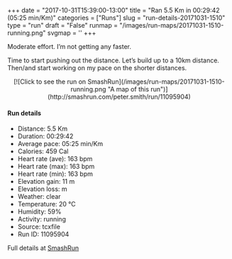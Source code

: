 +++
date = "2017-10-31T15:39:00-13:00"
title = "Ran 5.5 Km in 00:29:42 (05:25 min/Km)"
categories = ["Runs"]
slug = "run-details-20171031-1510"
type = "run"
draft = "False"
runmap = "/images/run-maps/20171031-1510-running.png"
svgmap = '<polyline points="0 56, 0 58, 1 60, 1 60, 1 62, 1 64, 2 64, 3 64, 6 62, 8 60, 8 58, 9 58, 9 57, 11 57, 12 56, 13 56, 13 55, 13 55, 21 47, 25 45, 27 44, 28 43, 30 42, 31 41, 36 41, 38 41, 39 42, 40 42, 42 43, 44 45, 45 45, 48 42, 50 41, 51 39, 52 37, 53 36, 61 36, 67 36, 78 36, 82 37, 85 38, 88 40, 100 50, 96 46, 93 43, 89 40, 87 39, 84 37, 79 36, 73 36, 64 35, 59 35, 51 36, 51 38, 49 41, 48 41, 45 44, 43 43, 39 41, 35 40, 33 40, 27 42, 25 44, 21 45, 19 47, 17 48, 16 51, 13 54">'
+++

Moderate effort. I’m not getting any faster. 

Time to start pushing out the distance. Let’s build up to a 10km distance. Then/and start working on my pace on the shorter distances. 



<!--more-->

<center>
[![Click to see the run on SmashRun](/images/run-maps/20171031-1510-running.png "A map of this run")](http://smashrun.com/peter.smith/run/11095904)
</center>

#### Run details

* Distance: 5.5 Km
* Duration: 00:29:42
* Average pace: 05:25 min/Km
* Calories: 459 Cal
* Heart rate (ave): 163 bpm
* Heart rate (max): 163 bpm
* Heart rate (min): 163 bpm
* Elevation gain: 11 m
* Elevation loss:  m
* Weather: clear
* Temperature: 20 &deg;C
* Humidity: 59%
* Activity: running
* Source: tcxfile
* Run ID: 11095904

Full details at [SmashRun](http://smashrun.com/peter.smith/run/11095904)